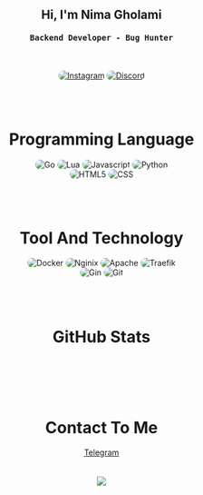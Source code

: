 
<div align="center">
<h2>Hi, I'm Nima Gholami </h2>
</div>


<div align="center">
<h4 align="center"><samp> Backend Developer - Bug Hunter</samp></h4>
</div>

<br>

<p align="center">
    <a href="https://instagram.com/youngafru"><img src="https://img.shields.io/badge/Instagram-171717?style=for-the-badge&logo=instagram&logoColor=5459a7" style="border-radius:15px" alt="Instagram"></a>
    <a href="https://discord.gg/mYPyceJ7WX"><img src="https://img.shields.io/badge/Discord-171717?style=for-the-badge&logo=discord&logoColor=5459a7" style="border-radius:15px" alt="Discord"></a>
</p>

<br><br>

<h1 align="center">
    Programming Language
</h1>

<div align="center">
    <img src="https://img.shields.io/badge/go-%2300ADD8.svg?style=for-the-badge&logo=go&logoColor=5459a7&color=171717" alt="Go" style="border-radius:15px"/>
    <img src="https://img.shields.io/badge/lua-%232C2D72.svg?style=for-the-badge&logo=lua&logoColor=5459a7&color=171717" alt="Lua" style="border-radius:15px"/>
    <img src="https://img.shields.io/static/v1?style=for-the-badge&message=Javascript&color=171717&logo=Javascript&logoColor=5459a7&label=" alt="Javascript" style="border-radius:15px"/>
    <img src="https://img.shields.io/badge/python-171717?style=for-the-badge&logo=python&logoColor=5459a7&color=171717" alt="Python" style="border-radius:15px"/>
    <br/>
    <img src="https://img.shields.io/badge/HTML5-171717?style=for-the-badge&logo=html5&logoColor=5459a7&color=171717" alt="HTML5" style="border-radius:15px"/>
    <img src="https://img.shields.io/badge/CSS-171717?style=for-the-badge&logo=css3&logoColor=5459a7&color=171717" alt="CSS" style="border-radius:15px"/>
</div>

<br><br>

<h1 align="center">
    Tool And Technology
</h1>

<div align="center">
    <img src="https://img.shields.io/badge/docker-%230db7ed.svg?style=for-the-badge&color=171717&logo=docker&logoColor=5459a7" alt="Docker" style="border-radius:15px"/>
    <img src="https://img.shields.io/static/v1?style=for-the-badge&message=NGINX&color=171717&logo=NGINX&logoColor=5459a7&label=" alt="Nginix" style="border-radius:15px"/>
    <img src="https://img.shields.io/static/v1?style=for-the-badge&message=Apache&color=171717&logo=Apache&logoColor=5459a7&label=" alt="Apache" style="border-radius:15px"/>
    <img src="https://img.shields.io/static/v1?style=for-the-badge&message=Traefik&color=171717&logo=Traefik+Proxy&logoColor=5459a7&label=" alt="Traefik" style="border-radius:15px"/>
    <br/>
    <img src="https://img.shields.io/static/v1?style=for-the-badge&message=Gin&color=171717&logo=gin&logoColor=5459a7&label=" alt="Gin" style="border-radius:15px"/>
    <img src="https://img.shields.io/badge/git-171717.svg?style=for-the-badge&logo=git&logoColor=5459a7" alt="Git" style="border-radius:15px"/>
</div>

<br><br>


<h1 align="center">
    GitHub Stats
</h1>

<div align="center">
    <img align="center" src="https://github-readme-stats.vercel.app/api/top-langs/?username=nimaism&langs_count=10&layout=compact&theme=gruvbox_duo&hide_border=true&bg_color=171717&title_color=5459a7&icon_color=5459a7&text_color=ffffff&count_private=true"  alt=""/>
</div>
<br/>

<div align="center">
    <img align="center" src="https://github-readme-stats.vercel.app/api?username=nimaism&theme=gruvbox_duo&show_icons=true&include_all_commits=true&count_private=true&theme=react&hide_border=true&bg_color=171717&title_color=5459a7&icon_color=5459a7&text_color=ffffff&count_private=true"  alt=""/>
</div>

<br/>

<div align="center">
    <img align="center" src="https://github-readme-streak-stats.herokuapp.com/?user=nimaism&theme=gruvbox_duo&background=171717&hide_border=true&ring=5459a7&currStreakLabel=5459a7&sideNums=5459a7&currStreakNum=5459a7&sideLabels=5459a7&text_color=ffffff&count_private=true"  alt=""/>
</div>

<br/>
<br>
   
<h1 align="center">
     Contact To Me
</h1>

<div align="center"> 
<a href="https://t.me/youngafru">Telegram</a>
</div>
<br/>
<br>
<div align="center">
       <img src="https://count.getloli.com/get/@:nimaism"/>
</div>
